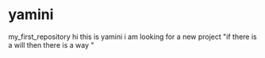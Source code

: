 # yamini
my_first_repository
hi
this is yamini
i am looking for a new project 
"if there is a will then there is a way "

